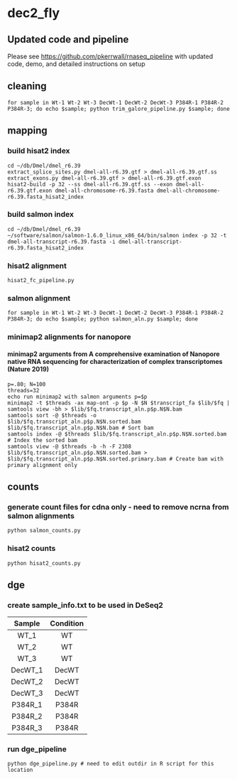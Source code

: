 # dec2_fly

## Updated code and pipeline
Please see https://github.com/pkerrwall/rnaseq_pipeline with updated code, demo, and detailed instructions on setup

## cleaning
`for sample in Wt-1 Wt-2 Wt-3 DecWt-1 DecWt-2 DecWt-3 P384R-1 P384R-2 P384R-3; do echo $sample; python trim_galore_pipeline.py $sample; done`  

## mapping
### build hisat2 index
`cd ~/db/Dmel/dmel_r6.39`  
`extract_splice_sites.py dmel-all-r6.39.gtf > dmel-all-r6.39.gtf.ss`  
`extract_exons.py dmel-all-r6.39.gtf > dmel-all-r6.39.gtf.exon`  
`hisat2-build -p 32 --ss dmel-all-r6.39.gtf.ss --exon dmel-all-r6.39.gtf.exon dmel-all-chromosome-r6.39.fasta dmel-all-chromosome-r6.39.fasta_hisat2_index`  

### build salmon index
`cd ~/db/Dmel/dmel_r6.39`  
`~/software/salmon/salmon-1.6.0_linux_x86_64/bin/salmon index -p 32 -t dmel-all-transcript-r6.39.fasta -i dmel-all-transcript-r6.39.fasta_hisat2_index`  

### hisat2 alignment
`hisat2_fc_pipeline.py`  

### salmon alignment 
`for sample in Wt-1 Wt-2 Wt-3 DecWt-1 DecWt-2 DecWt-3 P384R-1 P384R-2 P384R-3; do echo $sample; python salmon_aln.py $sample; done`  

### minimap2 alignments for nanopore
#### minimap2 arguments from A comprehensive examination of Nanopore native RNA sequencing for characterization of complex transcriptomes (Nature 2019)
`p=.80; N=100`  
`threads=32`  
`echo run minimap2 with salmon arguments p=$p`  
`minimap2 -t $threads -ax map-ont -p $p -N $N $transcript_fa $lib/$fq | samtools view -bh > $lib/$fq.transcript_aln.p$p.N$N.bam`  
`samtools sort -@ $threads -o $lib/$fq.transcript_aln.p$p.N$N.sorted.bam $lib/$fq.transcript_aln.p$p.N$N.bam # Sort bam`  
`samtools index -@ $threads $lib/$fq.transcript_aln.p$p.N$N.sorted.bam # Index the sorted bam`  
`samtools view -@ $threads -b -h -F 2308 $lib/$fq.transcript_aln.p$p.N$N.sorted.bam > $lib/$fq.transcript_aln.p$p.N$N.sorted.primary.bam # Create bam with primary alignment only`  

## counts
### generate count files for cdna only - need to remove ncrna from salmon alignments
`python salmon_counts.py`  

### hisat2 counts
`python hisat2_counts.py`  

## dge
### create sample_info.txt to be used in DeSeq2
| Sample  | Condition |
|:-------:|:---------:|
| WT_1    | WT        |
| WT_2    | WT        |
| WT_3    | WT        |
| DecWT_1 | DecWT     |
| DecWT_2 | DecWT     |
| DecWT_3 | DecWT     |
| P384R_1 | P384R     |
| P384R_2 | P384R     |
| P384R_3 | P384R     |

### run dge_pipeline
`python dge_pipeline.py # need to edit outdir in R script for this location`  
